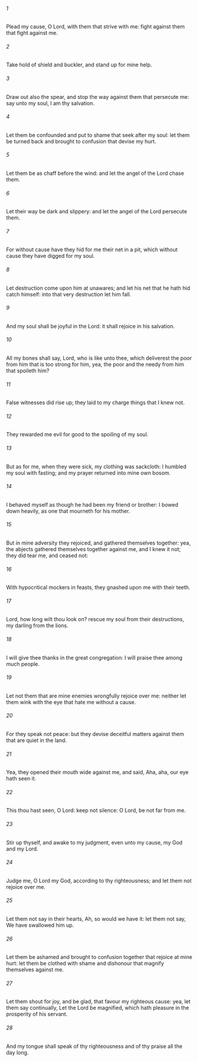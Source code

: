 ###### 1
Plead my cause, O Lord, with them that strive with me: fight against them that fight against me.

###### 2
Take hold of shield and buckler, and stand up for mine help.

###### 3
Draw out also the spear, and stop the way against them that persecute me: say unto my soul, I am thy salvation.

###### 4
Let them be confounded and put to shame that seek after my soul: let them be turned back and brought to confusion that devise my hurt.

###### 5
Let them be as chaff before the wind: and let the angel of the Lord chase them.

###### 6
Let their way be dark and slippery: and let the angel of the Lord persecute them.

###### 7
For without cause have they hid for me their net in a pit, which without cause they have digged for my soul.

###### 8
Let destruction come upon him at unawares; and let his net that he hath hid catch himself: into that very destruction let him fall.

###### 9
And my soul shall be joyful in the Lord: it shall rejoice in his salvation.

###### 10
All my bones shall say, Lord, who is like unto thee, which deliverest the poor from him that is too strong for him, yea, the poor and the needy from him that spoileth him?

###### 11
False witnesses did rise up; they laid to my charge things that I knew not.

###### 12
They rewarded me evil for good to the spoiling of my soul.

###### 13
But as for me, when they were sick, my clothing was sackcloth: I humbled my soul with fasting; and my prayer returned into mine own bosom.

###### 14
I behaved myself as though he had been my friend or brother: I bowed down heavily, as one that mourneth for his mother.

###### 15
But in mine adversity they rejoiced, and gathered themselves together: yea, the abjects gathered themselves together against me, and I knew it not; they did tear me, and ceased not:

###### 16
With hypocritical mockers in feasts, they gnashed upon me with their teeth.

###### 17
Lord, how long wilt thou look on? rescue my soul from their destructions, my darling from the lions.

###### 18
I will give thee thanks in the great congregation: I will praise thee among much people.

###### 19
Let not them that are mine enemies wrongfully rejoice over me: neither let them wink with the eye that hate me without a cause.

###### 20
For they speak not peace: but they devise deceitful matters against them that are quiet in the land.

###### 21
Yea, they opened their mouth wide against me, and said, Aha, aha, our eye hath seen it.

###### 22
This thou hast seen, O Lord: keep not silence: O Lord, be not far from me.

###### 23
Stir up thyself, and awake to my judgment, even unto my cause, my God and my Lord.

###### 24
Judge me, O Lord my God, according to thy righteousness; and let them not rejoice over me.

###### 25
Let them not say in their hearts, Ah, so would we have it: let them not say, We have swallowed him up.

###### 26
Let them be ashamed and brought to confusion together that rejoice at mine hurt: let them be clothed with shame and dishonour that magnify themselves against me.

###### 27
Let them shout for joy, and be glad, that favour my righteous cause: yea, let them say continually, Let the Lord be magnified, which hath pleasure in the prosperity of his servant.

###### 28
And my tongue shall speak of thy righteousness and of thy praise all the day long.


